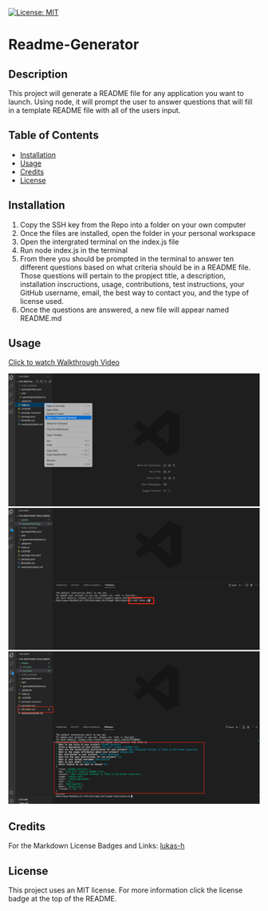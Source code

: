 [![License: MIT](https://img.shields.io/badge/License-MIT-yellow.svg)](https://opensource.org/licenses/MIT)
# Readme-Generator
## Description 
This project will generate a README file for any application you want to launch. Using node, it will prompt the user to answer questions that will fill in a template README file with all of the users input. 
## Table of Contents
- [Installation](#installation)
- [Usage](#usage)
- [Credits](#credits)
- [License](#license)
## Installation
1. Copy the SSH key from the Repo into a folder on your own computer
2. Once the files are installed, open the folder in your personal workspace
3. Open the intergrated terminal on the index.js file
4. Run node index.js in the terminal
5. From there you should be prompted in the terminal to answer ten different questions based on what criteria should be in a README file. Those questions will pertain to the propject title, a description, installation inscructions, usage, contributions, test instructions, your GitHub username, email, the best way to contact you, and the type of license used. 
6. Once the questions are answered, a new file will appear named README.md
## Usage
[ Click to watch Walkthrough Video](https://drive.google.com/file/d/1DvMxRveh0d-oQ38HYtxSjZZxGtG0XZMo/view?usp=sharing)

 ![Opening Integrated Terminal](./assets/sc1.png)
 ![Running Code](./assets/sc2.png)
 ![Finding Newly Generated README File](./assets/sc3.png)
## Credits
For the Markdown License Badges and Links: [lukas-h](https://gist.github.com/lukas-h/2a5d00690736b4c3a7ba)
## License
This project uses an MIT license. For more information click the license badge at the top of the README.
